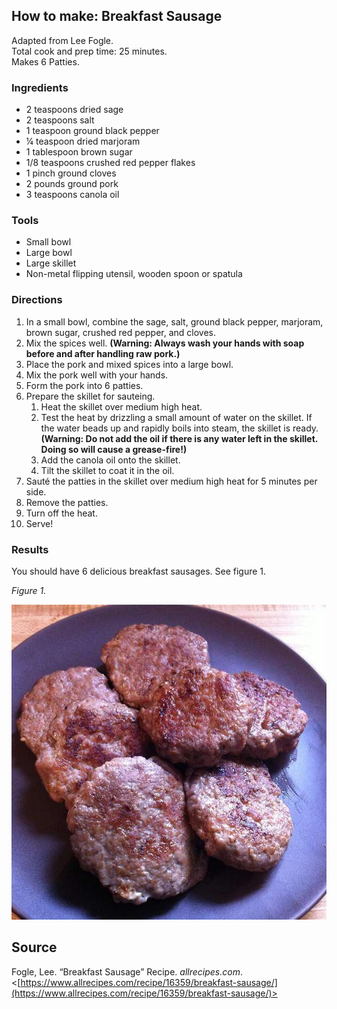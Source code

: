 ## How to make: Breakfast Sausage

Adapted from Lee Fogle.  
Total cook and prep time: 25 minutes.  
Makes 6 Patties.

### Ingredients

- 2 teaspoons dried sage 
- 2 teaspoons salt 
- 1 teaspoon ground black pepper 
- ¼ teaspoon dried marjoram 
- 1 tablespoon brown sugar 
- 1/8 teaspoons crushed red pepper flakes 
- 1 pinch ground cloves
- 2 pounds ground pork
- 3 teaspoons canola oil

### Tools

- Small bowl
- Large bowl
- Large skillet
- Non-metal flipping utensil, wooden spoon or spatula

### Directions 

1. In a small bowl, combine the sage, salt, ground black pepper, marjoram, brown sugar, crushed red pepper, and cloves.  
1. Mix the spices well. **(Warning: Always wash your hands with soap before and after handling raw pork.)**
1. Place the pork and mixed spices into a large bowl.  
1. Mix the pork well with your hands.  
1. Form the pork into 6 patties.
1. Prepare the skillet for sauteing.
    1. Heat the skillet over medium high heat.
    1. Test the heat by drizzling a small amount of water on the skillet. If the water beads up and rapidly boils into steam, the skillet is ready.
**(Warning: Do not add the oil if there is any water left in the skillet. Doing so will cause a grease-fire!)**
    1. Add the canola oil onto the skillet.
    1. Tilt the skillet to coat it in the oil.
1. Sauté the patties in the skillet over medium high heat for 5 minutes per side.
1. Remove the patties.
1. Turn off the heat.
1. Serve!

### Results

You should have 6 delicious breakfast sausages. See figure 1.

*Figure 1.*

![Image of Breakfast Sausages on a plate.](sausage.jfif)

## Source

Fogle, Lee. “Breakfast Sausage” Recipe. *allrecipes.com*. <[https://www.allrecipes.com/recipe/16359/breakfast-sausage/](https://www.allrecipes.com/recipe/16359/breakfast-sausage/)>